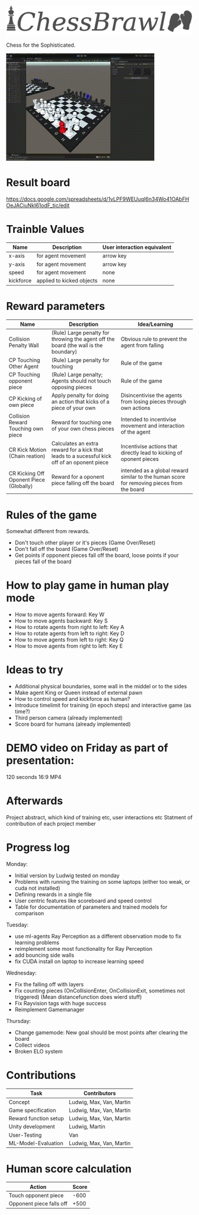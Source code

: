 ![Logo](media/logo.png)

Chess for the Sophisticated.

![Demo of ChessBrawl](media/Demo.gif)

# Result board

https://docs.google.com/spreadsheets/d/1vLPF9WEUuqI6n34Wo41OAbFHOeJACiuNkI61odF_tic/edit

# Trainble Values

| Name  | Description | User interaction equivalent |
| ------------- | ------------- | ------------- |
| x-axis  | for agent movement  | arrow key |
| y-axis  | for agent movement  | arrow key |
| speed | for agent movement  | none |
| kickforce |  applied to kicked objects  | none |

# Reward parameters

| Name  | Description | Idea/Learning |
| ------------- | ------------- | ------------- |
| Collision Penalty Wall | (Rule) Large penalty for throwing the agent off the board (the wall is the boundary) | Obvious rule to prevent the agent from falling |
| CP Touching Other Agent  | (Rule) Large penalty for touching  | Rule of the game |
| CP Touching opponent piece | (Rule) Large penalty; Agents should not touch opposing pieces | Rule of the game |
| CP Kicking of own piece |  Apply penalty for doing an action that kicks of a piece of your own  | Disincentivise the agents from losing pieces through own actions  |
| Collision Reward Touching own piece | Reward for touching one of your own chess pieces  | Intended to incentivise movement and interaction of the agent |
| CR Kick Motion (Chain reation)  | Calculates an extra reward for a kick that leads to a sucessful kick off of an oponent piece | Incentivise actions that directly lead to kicking of oponent pieces |
| CR Kicking Off Oponent Piece (Globally) | Reward for a oponent piece falling off the board | intended as a global reward similar to the human score for removing pieces from the board |

# Rules of the game

Somewhat different from rewards.
* Don't touch other player or it's pieces (Game Over/Reset)
* Don't fall off the board (Game Over/Reset)
* Get points if opponent pieces fall off the board, loose points if your pieces fall of the board

# How to play game in human play mode
* How to move agents forward: Key W
* How to move agents backward: Key S
* How to rotate agents from right to left: Key A
* How to rotate agents from left to right: Key D
* How to move agents from left to right: Key Q
* How to move agents from right to left: Key E
  

# Ideas to try

* Additional physical boundaries, some wall in the middel or to the sides
* Make agent King or Queen instead of external pawn
* How to control speed and kickforce as human?
* Introduce timelimit for training (in epoch steps) and interactive game (as time?)
* Third person camera (already implemented)
* Score board for humans (already implemented)

# DEMO video on Friday as part of presentation:

120 seconds
16:9 MP4

# Afterwards
Project abstract, which kind of training etc, user interactions etc
Statment of contribution of each project member

# Progress log
Monday:
* Initial version by Ludwig tested on monday
* Problems with running the training on some laptops (either too weak, or cuda not installed)
* Defining rewards in a single file
* User centric features like scoreboard and speed control
* Table for documentation of parameters and trained models for comparison



Tuesday:
* use ml-agents Ray Perception as a different observation mode to fix learning problems
* reimplement some most functionality for Ray Perception 
* add bouncing side walls
* fix CUDA install on laptop to increase learning speed


Wednesday:
* Fix the falling off with layers
* Fix counting pieces (OnCollisionEnter, OnCollisionExit, sometimes not triggered) (Mean distancefunction does wierd stuff)
* Fix Rayvision tags with huge success
* Reimplement Gamemanager

Thursday:
* Change gamemode: New goal should be most points after clearing the board
* Collect videos
* Broken ELO system 

# Contributions

| Task  | Contributors |
| ------------- | ------------- |
| Concept | Ludwig, Max, Van, Martin |
| Game specification | Ludwig, Max, Van, Martin  |
| Reward function setup | Ludwig, Max, Van, Martin |
| Unity development | Ludwig, Martin |
| User-Testing | Van |
| ML-Model-Evaluation | Ludwig, Max, Van, Martin |

# Human score calculation

| Action  | Score |
| ------------- | ------------- |
| Touch opponent piece | -600 |
| Opponent piece falls off | +500 |
